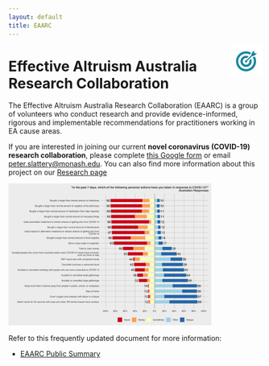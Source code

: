 ```yaml
---
layout: default
title: EAARC
---
```


<img src="/assets/noun_Target_804778.png" alt="EAARC logo" title="EAARC logo" style="width: 64px; float: right; margin: 0;"> 

# Effective Altruism Australia Research Collaboration

The Effective Altruism Australia Research Collaboration (EAARC) is a group of volunteers who conduct research and provide evidence-informed, rigorous and implementable recommendations for practitioners working in EA cause areas.

If you are interested in joining our current **novel coronavirus (COVID-19) research collaboration**, please complete [this Google form](https://forms.gle/ZA8ZQCU2aGYS31QJA) or email peter.slattery@monash.edu. You can also find more information about this project on our [Research page](pages/research.html)

<img src="/assets/COVID-19 LS - Wave 1 - Behaviours.png" alt="Prevalence of behaviour from Wave 1 of COVID-19 living survey" style="width:80%;">

Refer to this frequently updated document for more information:

- [EAARC Public Summary](https://docs.google.com/document/d/1VSPoy2Ps7NQqFgERjKUXH-8tiEHNTuVZ-L6MY6YWpyk/edit?usp=sharing)

